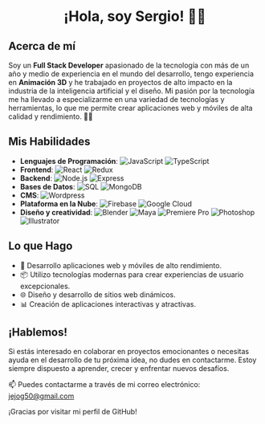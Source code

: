 <h1 align="center">
¡Hola, soy Sergio! 👋🤓
</h1>

## Acerca de mí

Soy un **Full Stack Developer** apasionado de la tecnología con más de un año y medio de experiencia en el mundo del desarrollo, tengo experiencia en **Animación 3D** y he trabajado en proyectos de alto impacto en la industria de la inteligencia artificial y el diseño. Mi pasión por la tecnología me ha llevado a especializarme en una variedad de tecnologías y herramientas, lo que me permite crear aplicaciones web y móviles de alta calidad y rendimiento. 👨‍💻

## Mis Habilidades

- **Lenguajes de Programación**:
  ![JavaScript](https://img.shields.io/badge/-JavaScript-333333?style=flat&logo=javascript)
  ![TypeScript](https://img.shields.io/badge/-TypeScript-333333?style=flat&logo=typescript)
- **Frontend**:
  ![React](https://img.shields.io/badge/-React-333333?style=flat&logo=react)
  ![Redux](https://img.shields.io/badge/-Redux-333333?style=flat&logo=redux)
- **Backend**:
  ![Node.js](https://img.shields.io/badge/-Node.js-333333?style=flat&logo=node.js)
  ![Express](https://img.shields.io/badge/-Express-333333?style=flat&logo=express)
- **Bases de Datos**:
  ![SQL](https://img.shields.io/badge/-Sql-333333?style=flat&logo=sql)
  ![MongoDB](https://img.shields.io/badge/-MongoDB-333333?style=flat&logo=mongodb)
- **CMS**:
  ![Wordpress](https://img.shields.io/badge/-Wordpress-333333?style=flat&logo=wordpress)
- **Plataforma en la Nube**:
  ![Firebase](https://img.shields.io/badge/-Firebase-333333?style=flat&logo=firebase)
  ![Google Cloud](https://img.shields.io/badge/-GoogleCloud-333333?style=flat&logo=googlecloud)
- **Diseño y creatividad**:
  ![Blender](https://img.shields.io/badge/-Blender-333333?style=flat&logo=blender)
  ![Maya](https://img.shields.io/badge/-Maya-333333?style=flat&logo=maya)
  ![Premiere Pro](https://img.shields.io/badge/-Premiere%20Pro-333333?style=flat&logo=adobe%20premiere%20pro)
  ![Photoshop](https://img.shields.io/badge/-Photoshop-333333?style=flat&logo=adobe%20photoshop)
  ![Illustrator](https://img.shields.io.badge/-Illustrator-333333?style=flat&logo=adobeillustrator)

## Lo que Hago

- 🚀 Desarrollo aplicaciones web y móviles de alto rendimiento.
- 📦 Utilizo tecnologías modernas para crear experiencias de usuario excepcionales.
- 🌐 Diseño y desarrollo de sitios web dinámicos.
- 📊 Creación de aplicaciones interactivas y atractivas.

## ¡Hablemos!

Si estás interesado en colaborar en proyectos emocionantes o necesitas ayuda en el desarrollo de tu próxima idea, no dudes en contactarme. Estoy siempre dispuesto a aprender, crecer y enfrentar nuevos desafíos.

📫 Puedes contactarme a través de mi correo electrónico: [jejog50@gmail.com](mailto:jejog50@gmail.com)

¡Gracias por visitar mi perfil de GitHub!


<!--
<h1 align="center">Hola 👋, soy Sergio 🤓</h1>
<h3 align="center">Full Stack Developer 👨‍💻</h3>

**Sobre mi:**

- 🌱 Actualmente estoy aprendiendo **Typescript, React Native y buenas practicas**

- 👯 Me gustaria aportar mi conocimiento en proyectos de gran impacto por medio de ✨**JavaScript**✨

- 👨‍💻 Mis proyectos están disponibles aquí en GitHub y en <a href="https://www.linkedin.com/in/Serch07">Linkedln<a>

- 💬 Preguntame sobre **JavaScript, React, Node y Mongoose**

- 📫 Puedes contactarme en **jejog50@gmail.com**

**Mis skills:**

- JavaScript | React | Redux | NodeJS | postgreSQL | express | CSS | HTML | MongoDB | GIT Flow | Scrum
**TheSerch07/TheSerch07** is a ✨ _special_ ✨ repository because its `README.md` (this file) appears on your GitHub profile.

Here are some ideas to get you started:

- 🔭 I’m currently working on ...
- 🌱 I’m currently learning ...
- 👯 I’m looking to collaborate on ...
- 🤔 I’m looking for help with ...
- 💬 Ask me about ...
- 📫 How to reach me: ...
- 😄 Pronouns: ...
- ⚡ Fun fact: ...
-->
